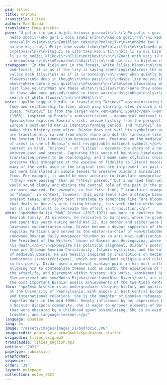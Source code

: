 ```yaml
---
pid: lilies
title: Krinovi
transtitle: Lilies
author: Mak Dizdar
translator: Emma Arsekin
poem: "U polju i u gori bijeli krinovi procvali\r\n\r\nPo polju i gori krin kao da
  nešto zbori\r\nPo gori i dolu svaki krin\r\nKao da gori\r\n\r\nI kada tiho između
  procvalih cvjetova\r\nZamišljen tako\r\nProlaziš\r\n\r\nMožda kao i ja pomisliš
  na one koji su\r\nPrije tebe ovuda tiho\r\nProlazili\r\n\r\nIzmeđu procvalih bijelih
  cvjetova\r\n\r\nPitajući se isto tako kao i ti\r\nŠta li su ovi bijeli\r\nKrinovi\r\n\r\nDa
  li su to nečiji klikovi\r\nIli\r\nKrikovi\r\n\r\nZnaci onih koji su nekada prolazili\r\nI
  u bespućima ovim\r\nBeznadno\r\nGazili\r\n\r\nU potrazi za bijelim cvijećem\r\n\r\n(1966)\r\n"
transpoem: "In the field and in the forest, white lilies bloom\r\n\r\nAcross the field
  and forest, it is as if the lily is saying something\r\nAcross the mountain and
  valley each lily\r\nIs as if it is burning\r\n\r\nAnd when quietly between blossoming
  flowers\r\nSo deep in thought\r\nYou pass\r\n\r\nMaybe like me you think of those
  who\r\nHere before you quietly\r\nPassed\r\n\r\nBetween blossoming white flowers\r\n\r\nWondering
  just like you\r\nWhat are these white\r\nLilies\r\n\r\nAre they someone’s clicks\r\nOr\r\nShrieks\r\n\r\nSigns
  of those who once passed\r\nAnd in these wastelands\r\nHopelessly\r\nTreaded\r\n\r\nIn
  search of white flowers\r\n\r\n(1966)\r\n"
note: "<p>The biggest hurdle in translating “Krinovi” was maintaining Dizdar’s pensive
  tone and relationship to time, which play starring roles in such a short, unadorned
  piece. “Krinovi” is from the larger work <em>Kameni Spavač</em> (<em>Stone Sleeper</em>)
  (1966), inspired by Bosnia’s <em>stećci</em> — monumental medieval tombstones. <em>Kameni
  Spavač</em> explores Bosnia’s rich, unique history from the perspective of Eastern
  Europe’s post-World War II identity-forming period, and “Krinovi” in particular
  makes this history come alive. Dizdar does not veil his symbolism: <em>stećci</em>
  are traditionally carved from white stone and dot the landscape like flowers, and
  the Bosnian lily (<em>Lilium bosniacum</em>, featured on the medieval Bosnian coat
  of arms) is one of Bosnia’s most recognizable national symbols.</p>\r\n<p>With this
  context in mind, “Krinovi” — or “Lilies” — becomes the story of a nation caught
  between past and present. Capturing this sense of haunting timelessness in an English
  translation proved to be challenging, and I made some stylistic choices to try to
  preserve this atmosphere at the expense of fidelity to literal meanings. In particular,
  many of the verbs used in the original text are in present- or past-continuous tense,
  but were translated in simple tenses to preserve Dizdar’s minimalist style and uninterrupted
  flow. For example, it would be more accurate to translate <em>prolazili</em> as
  “(they) were passing” than as “(they) passed,” but I worried that using this translation
  would sound clunky and obscure the central role of the past in the poem. Other verbs
  are more nuanced. For example, in the first line, I translated <em>procvali</em>
  as “bloom”; in context, however, this word feels like a strange blend of past and
  present tense, and might best translate to something like “are bloomed.” In a poem
  that deals so heavily with living history, this verb choice works wonders in Bosnian,
  but it is difficult to recreate the effect in translation.</p>"
abio: "<p>Mehmedalija “Mak” Dizdar (1917–1971) was born in southern Bosnia to a Muslim
  Bosniak family. At nineteen, he relocated to Sarajevo, where he graduated from gymnasium
  and spent his years during World War II. His mother and sister were killed in the
  Jasenovac concentration camp. Dizdar became a devout supporter of the Communist
  Yugoslav Partisans and served as the editor-in-chief of <em>Oslobođenje</em>, a
  renowned Bosnian daily newspaper founded as an anti-Nazi publication. He later became
  the President of the Writers’ Union of Bosnia and Herzegovina, where he served until
  his death.</p>\r\n<p>Despite his political alignment, Dizdar’s poetry drew primarily
  from pre-Ottoman Bosnian Christianity, Islamic mysticism, and the cultural remains
  of medieval Bosnia. He was heavily inspired by inscriptions on medieval Bosnian
  tombstones (<em>stećci</em>), which are prominent religious and cultural symbols
  in his poetry. Dizdar used a medieval vantage point in his most influential work,
  allowing him to contemplate themes such as death, the experience of the world, homeland,
  the afterlife, and placement within history. His works, <em>Kameni Spavač</em> (<em>Stone
  Sleeper</em>) and <em>Modra Rijeka</em> (<em>Blue River</em>), are considered among
  the most important Bosnian poetic achievements of the twentieth century.</p>"
tbio: "<p>Emma Arsekin is an undergraduate studying history and political science
  at the University of Pennsylvania, with minors in East Central European studies
  and international relations. She is the daughter of Bosnian refugees who fled the
  Yugoslav Wars in the mid-1990s. Deeply influenced by her experience growing up in
  a Bosnian diaspora community, she is eager to uncover elements of Bosnian culture
  that were obscured by a childhood spent assimilating. She is an avid rock climber,
  traveler, and language-learner.</p>"
language: Bosnian
lang: bs
image: "/assets/images/images_21/bodrozic.JPG"
imagecredit: photo by a <em>DoubleSpeak</em> staffer
origaudio: lilies_orig.mp3
translaudio: lilies_english.mp3
edition: '2021'
pagetype: submission
wrapformat:
sequence:
order: '39'
layout: notepage
collection: notes_2021
---
```

